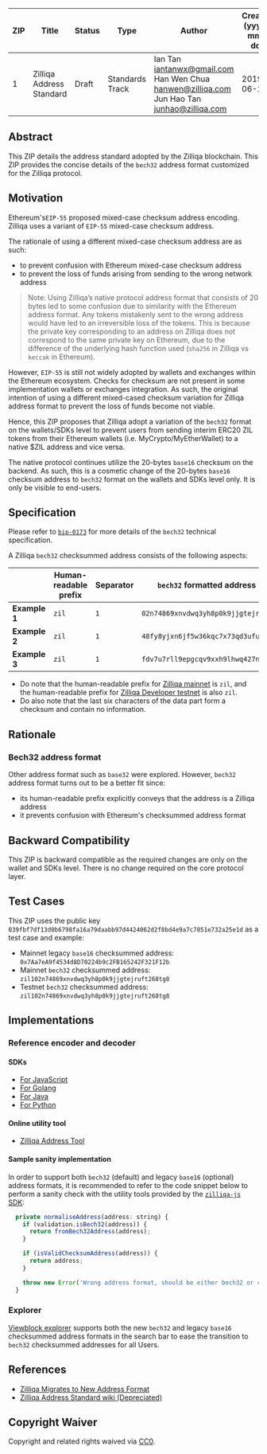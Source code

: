 
|  ZIP | Title | Status| Type | Author | Created (yyyy-mm-dd) | Updated (yyyy-mm-dd)
|--|--|--|--| -- | -- | -- |
| 1  | Zilliqa Address Standard | Draft | Standards Track  | Ian Tan <iantanwx@gmail.com> <br> Han Wen Chua <hanwen@zilliqa.com> <br> Jun Hao Tan <junhao@zilliqa.com> | 2019-06-23 | 2020-01-30


## Abstract

This ZIP details the address standard adopted by the Zilliqa blockchain. This ZIP provides the concise details of the `bech32` address format customized for the Zilliqa protocol.

## Motivation

Ethereum's`EIP-55` proposed mixed-case checksum address encoding. Zilliqa uses a variant of `EIP-55` mixed-case checksum address.

The rationale of using a different mixed-case checksum address are as such:
- to prevent confusion with Ethereum mixed-case checksum address
- to prevent the loss of funds arising from sending to the wrong network address

> Note: Using Zilliqa’s native protocol address format that consists of 20 bytes led to some confusion due to similarity with the Ethereum address format. Any tokens mistakenly sent to the wrong address would have led to an irreversible loss of the tokens. This is because the private key corresponding to an address on Zilliqa does not correspond to the same private key on Ethereum, due to the difference of the underlying hash function used (`sha256` in Zilliqa vs `keccak` in Ethereum).

However, `EIP-55` is still not widely adopted by wallets and exchanges within the Ethereum ecosystem. Checks for checksum are not present in some implementation wallets or exchanges integration. As such, the original intention of using a different mixed-cased checksum variation for Zilliqa address format to prevent the loss of funds become not viable.

Hence, this ZIP proposes that Zilliqa adopt a variation of the `bech32` format on the wallets/SDKs level to prevent users from sending interim ERC20 ZIL tokens from their Ethereum wallets (i.e. MyCrypto/MyEtherWallet) to a native $ZIL address and vice versa.

The native protocol continues utilize the 20-bytes `base16` checksum on the backend. As such, this is a cosmetic change of the 20-bytes `base16` checksum address to `bech32` format on the wallets and SDKs level only. It is only be visible to end-users.

## Specification

Please refer to [`bip-0173`](https://github.com/bitcoin/bips/blob/master/bip-0173.mediawiki#bech32) for more details of the `bech32` technical specification.

A Zilliqa `bech32` checksummed address consists of the following aspects:

|               | Human-readable prefix | Separator | `bech32` formatted address         | Checksum |
| ------------- | --------------------- | --------- | ---------------------------------- | -------- |
| **Example 1** | `zil`                 | `1`       | `02n74869xnvdwq3yh8p0k9jjgtejruft` | `268tg8` |
| **Example 2** | `zil`                 | `1`       | `48fy8yjxn6jf5w36kqc7x73qd3ufuu24` | `a4u8t9` |
| **Example 3** | `zil`                 | `1`       | `fdv7u7rll9epgcqv9xxh9lhwq427nsql` | `58qcs9` |

- Do note that the human-readable prefix for [Zilliqa mainnet](https://viewblock.io/zilliqa) is `zil`, and the human-readable prefix for [Zilliqa Developer testnet](https://viewblock.io/zilliqa?network=testnet) is also `zil`.
- Do also note that the last six characters of the data part form a checksum and contain no information.

## Rationale

### Bech32 address format

Other address format such as `base32` were explored. However, `bech32` address format turns out to be a better fit since:
- its human-readable prefix explicitly conveys that the address is a Zilliqa address
- it prevents confusion with Ethereum's checksummed address format

## Backward Compatibility

This ZIP is backward compatible as the required changes are only on the wallet and SDKs level. There is no change required on the core protocol layer.

## Test Cases 

This ZIP uses the public key `039fbf7df13d0b6798fa16a79daabb97d4424062d2f8bd4e9a7c7851e732a25e1d` as a test case and example:

- Mainnet legacy `base16` checksummed address: `0x7Aa7eA9f4534d8D70224b9c2FB165242F321F12b`
- Mainnet `bech32` checksummed address: `zil102n74869xnvdwq3yh8p0k9jjgtejruft268tg8`
- Testnet `bech32` checksummed address: `zil102n74869xnvdwq3yh8p0k9jjgtejruft268tg8`

## Implementations

### Reference encoder and decoder

#### SDKs

  - [For JavaScript](https://github.com/Zilliqa/Zilliqa-JavaScript-Library/blob/dev/packages/zilliqa-js-crypto/src/bech32.ts)
  - [For Golang](https://github.com/Zilliqa/gozilliqa-sdk/blob/master/bech32/bech32.go)
  - [For Java](https://github.com/FireStack-Lab/LaksaJ/blob/master/src/main/java/com/firestack/laksaj/utils/Bech32.java)
  - [For Python](https://github.com/deepgully/pyzil/blob/master/pyzil/crypto/bech32.py)

#### Online utility tool

  - [Zilliqa Address Tool](https://www.coinhako.com/zil-check)

#### Sample sanity implementation

In order to support both `bech32` (default) and legacy `base16` (optional) address formats, it is recommended to refer to the code snippet below to perform a sanity check with the utility tools provided by the [`zilliqa-js` SDK](https://github.com/Zilliqa/Zilliqa-JavaScript-Library):

```javascript
  private normaliseAddress(address: string) {
    if (validation.isBech32(address)) {
      return fromBech32Address(address);
    }

    if (isValidChecksumAddress(address)) {
      return address;
    }

    throw new Error('Wrong address format, should be either bech32 or checksummed address');
  }
```

### Explorer

[Viewblock explorer](https://viewblock.io/zilliqa) supports both the new `bech32` and legacy `base16` checksummed address formats in the search bar to ease the transition to `bech32` checksummed addresses for all Users.

## References

- [Zilliqa Migrates to New Address Format](https://blog.zilliqa.com/zilliqa-migrates-to-new-address-format-bf1fa6d7e41d)
- [Zilliqa Address Standard wiki (Depreciated)](https://github.com/Zilliqa/Zilliqa/wiki/Address-Standard)

## Copyright Waiver 

Copyright and related rights waived via [CC0](https://creativecommons.org/publicdomain/zero/1.0/).
